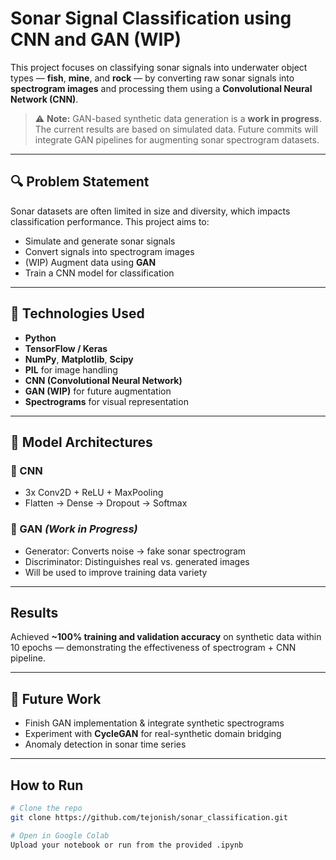 # Sonar Signal Classification using CNN and GAN (WIP)

This project focuses on classifying sonar signals into underwater object types — **fish**, **mine**, and **rock** — by converting raw sonar signals into **spectrogram images** and processing them using a **Convolutional Neural Network (CNN)**.

> ⚠️ **Note:** GAN-based synthetic data generation is a **work in progress**. The current results are based on simulated data. Future commits will integrate GAN pipelines for augmenting sonar spectrogram datasets.

---

## 🔍 Problem Statement

Sonar datasets are often limited in size and diversity, which impacts classification performance. This project aims to:
- Simulate and generate sonar signals
- Convert signals into spectrogram images
- (WIP) Augment data using **GAN**
- Train a CNN model for classification

---

## 🧠 Technologies Used

- **Python**
- **TensorFlow / Keras**
- **NumPy**, **Matplotlib**, **Scipy**
- **PIL** for image handling
- **CNN (Convolutional Neural Network)**
- **GAN (WIP)** for future augmentation
- **Spectrograms** for visual representation

---

## 🧱 Model Architectures

### 🧩 CNN
- 3x Conv2D + ReLU + MaxPooling
- Flatten → Dense → Dropout → Softmax

### 🧩 GAN *(Work in Progress)*
- Generator: Converts noise → fake sonar spectrogram
- Discriminator: Distinguishes real vs. generated images
- Will be used to improve training data variety

---

## Results

Achieved **~100% training and validation accuracy** on synthetic data within 10 epochs — demonstrating the effectiveness of spectrogram + CNN pipeline.

---

## 🧪 Future Work

- Finish GAN implementation & integrate synthetic spectrograms
- Experiment with **CycleGAN** for real-synthetic domain bridging
- Anomaly detection in sonar time series
---

## How to Run

```bash
# Clone the repo
git clone https://github.com/tejonish/sonar_classification.git

# Open in Google Colab
Upload your notebook or run from the provided .ipynb
